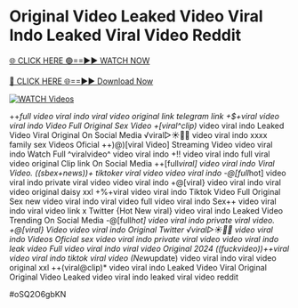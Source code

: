 # Original Video Leaked Video Viral Indo Leaked Viral Video Reddit


[🌐 CLICK HERE 🟢==►► WATCH NOW](https://gitload.pages.dev/)

[🔴 CLICK HERE 🌐==►► Download Now](https://gitload.pages.dev/)

[![WATCH Videos](https://i.imgur.com/dJHk4Zq.gif)](https://gitload.pages.dev/)



























++*full video viral indo viral video original link telegram link
+$+viral video viral indo Video Full Original Sex Video +[viral^clip)* video viral indo Leaked Video Viral Original On Social Media ️√viral▷☀️👄💥 video viral indo xxxx family sex Videos Oficial ++)@)[viral Video] Streaming Video video viral indo Watch Full ^viralvideo^ video viral indo +!! video viral indo full viral video original Clip link On Social Media
++[full*viral] video viral indo Viral Video. ((sbex+news))+ tiktoker viral video video viral indo -@[full*hot] video viral indo private viral video video viral indo +@[viral} video viral indo viral video original daisy xxl +%+viral video viral indo Tiktok Video Full Original Sex new video viral indo viral video full video viral indo Sex++ video viral indo viral video link x Twitter {Hot New viral} video viral indo Leaked Video Trending On Social Media
-@[full*hot] video viral indo private viral video. +@[viral} Video video viral indo Original Twitter
️√viral▷☀️👄💥 video viral indo Videos Oficial
sex video viral indo private viral video video viral indo leak video
Full video viral indo viral video Original 2024
((fuckvideo))++viral video viral indo tiktok viral video (New*update) video viral indo viral video original xxl ++(viral@clip)* video viral indo Leaked Video Viral Original Original Video Leaked video viral indo leaked viral video reddit


#oSQ2O6gbKN
